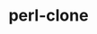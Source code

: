 ---
title: "perl-clone"
layout: cache
categories: [package, develop]
meta: {"compilers": ["none"], "num_specs": 16, "num_specs_by_stack": {"data-vis-sdk": 7, "e4s": 7, "hep": 9, "root": 16}, "oss": ["ubuntu20.04", "ubuntu22.04"], "platforms": ["linux"], "stacks": ["data-vis-sdk", "e4s", "hep", "root"], "targets": ["x86_64_v3"], "versions": ["0.46"]}
spec_details: [{"compiler": "none", "hash": "2nwv7q6aibsigu6m5bf6rcpnvroq4fs2", "os": "ubuntu20.04", "platform": "linux", "size": "-", "stacks": ["data-vis-sdk", "root"], "target": "x86_64_v3", "variants": ["build_system=perl"], "versions": ["0.46"]}, {"compiler": "none", "hash": "4c72sr7szogx42owxrg5nnry2ehhwcfz", "os": "ubuntu20.04", "platform": "linux", "size": "-", "stacks": ["data-vis-sdk", "root"], "target": "x86_64_v3", "variants": ["build_system=perl"], "versions": ["0.46"]}, {"compiler": "none", "hash": "aanjaplng5gxquqrpdb4zx7z57ijo727", "os": "ubuntu22.04", "platform": "linux", "size": "-", "stacks": ["e4s", "hep", "root"], "target": "x86_64_v3", "variants": ["build_system=perl"], "versions": ["0.46"]}, {"compiler": "none", "hash": "dxdu2iz6awuhyb7pgtddogy45jlveflz", "os": "ubuntu22.04", "platform": "linux", "size": "-", "stacks": ["hep", "root"], "target": "x86_64_v3", "variants": ["build_system=perl"], "versions": ["0.46"]}, {"compiler": "none", "hash": "e3q2j2yr64lrbh76xxjm3rjvrbn65jde", "os": "ubuntu22.04", "platform": "linux", "size": "-", "stacks": ["e4s", "hep", "root"], "target": "x86_64_v3", "variants": ["build_system=perl"], "versions": ["0.46"]}, {"compiler": "none", "hash": "eyizfpy5nqdlqcvu36oavyc4emuylfbp", "os": "ubuntu22.04", "platform": "linux", "size": "-", "stacks": ["e4s", "hep", "root"], "target": "x86_64_v3", "variants": ["build_system=perl"], "versions": ["0.46"]}, {"compiler": "none", "hash": "guvctovk56vp2krl7fviqd5tx7x5k3cv", "os": "ubuntu22.04", "platform": "linux", "size": "-", "stacks": ["e4s", "hep", "root"], "target": "x86_64_v3", "variants": ["build_system=perl"], "versions": ["0.46"]}, {"compiler": "none", "hash": "hoowxup4y2nkslwkbfbjvbtp2bubdkgw", "os": "ubuntu22.04", "platform": "linux", "size": "-", "stacks": ["e4s", "hep", "root"], "target": "x86_64_v3", "variants": ["build_system=perl"], "versions": ["0.46"]}, {"compiler": "none", "hash": "iebcszciurmz6jy2jc5tahyummbwf6wx", "os": "ubuntu22.04", "platform": "linux", "size": "-", "stacks": ["hep", "root"], "target": "x86_64_v3", "variants": ["build_system=perl"], "versions": ["0.46"]}, {"compiler": "none", "hash": "jc6lysb2wf3c367kqbnlsx6z4ueup2jh", "os": "ubuntu20.04", "platform": "linux", "size": "-", "stacks": ["data-vis-sdk", "root"], "target": "x86_64_v3", "variants": ["build_system=perl"], "versions": ["0.46"]}, {"compiler": "none", "hash": "k2vjgvq2hp6z6ieh2vxv3biiasayufiv", "os": "ubuntu20.04", "platform": "linux", "size": "-", "stacks": ["data-vis-sdk", "root"], "target": "x86_64_v3", "variants": ["build_system=perl"], "versions": ["0.46"]}, {"compiler": "none", "hash": "sso5fpi56dvohxydhf6tuvlzzfe5iw6t", "os": "ubuntu22.04", "platform": "linux", "size": "-", "stacks": ["e4s", "hep", "root"], "target": "x86_64_v3", "variants": ["build_system=perl"], "versions": ["0.46"]}, {"compiler": "none", "hash": "tvflkwvyjkf5ovqxw6wzlciouq4z6n5j", "os": "ubuntu22.04", "platform": "linux", "size": "-", "stacks": ["e4s", "hep", "root"], "target": "x86_64_v3", "variants": ["build_system=perl"], "versions": ["0.46"]}, {"compiler": "none", "hash": "urzdkox72d4hra2ydqv5siw5wpc7ocbj", "os": "ubuntu20.04", "platform": "linux", "size": "-", "stacks": ["data-vis-sdk", "root"], "target": "x86_64_v3", "variants": ["build_system=perl"], "versions": ["0.46"]}, {"compiler": "none", "hash": "xuw7la7getgzxsn7vyff5i4744gvvyee", "os": "ubuntu20.04", "platform": "linux", "size": "-", "stacks": ["data-vis-sdk", "root"], "target": "x86_64_v3", "variants": ["build_system=perl"], "versions": ["0.46"]}, {"compiler": "none", "hash": "ypytshkafcwanyvemvx6w6bqzjrsxc3p", "os": "ubuntu20.04", "platform": "linux", "size": "-", "stacks": ["data-vis-sdk", "root"], "target": "x86_64_v3", "variants": ["build_system=perl"], "versions": ["0.46"]}]
---